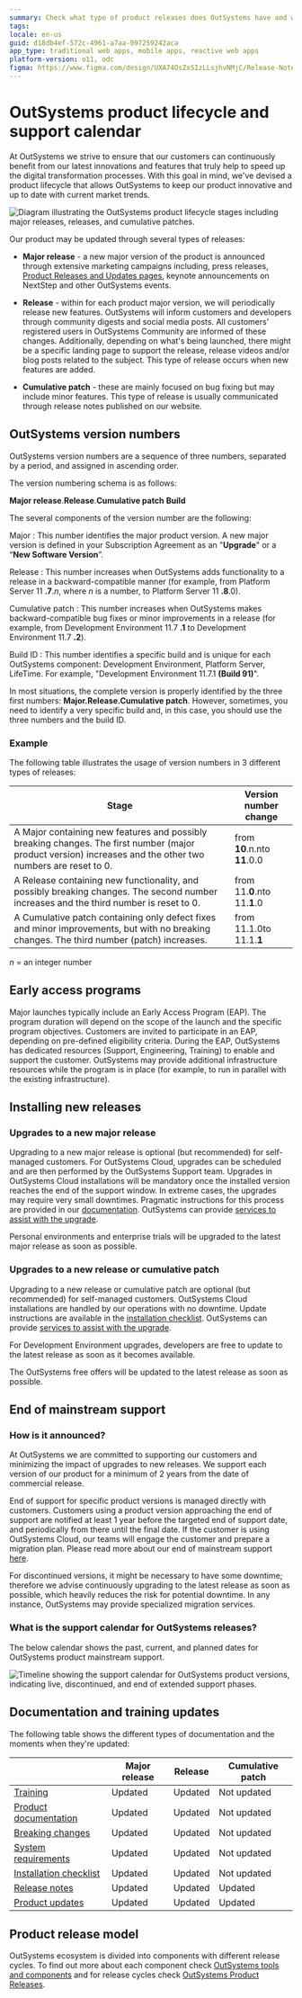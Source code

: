 ```yaml
---
summary: Check what type of product releases does OutSystems have and what you can expect from each one. Details about how OutSystems versions are numbered.
tags: 
locale: en-us
guid: d18db4ef-572c-4961-a7aa-097259242aca
app_type: traditional web apps, mobile apps, reactive web apps
platform-version: o11, odc
figma: https://www.figma.com/design/UXA74OsZxSIzLLsjhvNMjC/Release-Notes?node-id=1146-17&node-type=canvas&t=Z7o6IyzcmwbSVvBD-0
---
```


# OutSystems product lifecycle and support calendar

At OutSystems we strive to ensure that our customers can continuously benefit from our latest innovations and features that truly help to speed up the digital transformation processes. With this goal in mind, we've devised a product lifecycle that allows OutSystems to keep our product innovative and up to date with current market trends.

![Diagram illustrating the OutSystems product lifecycle stages including major releases, releases, and cumulative patches.](images/product-lifecycle-diag.png "OutSystems Product Lifecycle Diagram")

Our product may be updated through several types of releases:

* **Major release** - a new major version of the product is announced through extensive marketing campaigns including, press releases, [Product Releases and Updates pages](https://www.outsystems.com/product-updates/), keynote announcements on NextStep and other OutSystems events.

* **Release** -  within for each product major version, we will periodically release new features. OutSystems will inform customers and developers through community digests and social media posts. All customers’ registered users in OutSystems Community are informed of these changes. Additionally, depending on what's being launched, there might be a specific landing page to support the release, release videos and/or blog posts related to the subject. This type of release occurs when new features are added.

* **Cumulative patch** - these are mainly focused on bug fixing but may include minor features. This type of release is usually communicated through release notes published on our website.

## OutSystems version numbers

OutSystems version numbers are a sequence of three numbers, separated by a period, and assigned in ascending order.

The version numbering schema is as follows:

**Major release**.**Release**.**Cumulative patch** **Build**

The several components of the version number are the following:

Major
:   This number identifies the major product version. A new major version is defined in your Subscription Agreement as an "**Upgrade**" or a “**New Software Version**”.

Release
:   This number increases when OutSystems adds functionality to a release in a backward-compatible manner (for example, from Platform Server 11 **.7**.*n*, where *n* is a number, to Platform Server 11 **.8**.0).

Cumulative patch
:   This number increases when OutSystems makes backward-compatible bug fixes or minor improvements in a release (for example, from Development Environment 11.7 **.1** to Development Environment 11.7 **.2**).

Build ID
:   This number identifies a specific build and is unique for each OutSystems component: Development Environment, Platform Server, LifeTime. For example, "Development Environment 11.7.1 **(Build 91)**".

In most situations, the complete version is properly identified by the three first numbers: **Major.Release.Cumulative patch**. However, sometimes, you need to identify a very specific build and, in this case, you should use the three numbers and the build ID.

### Example

The following table illustrates the usage of version numbers in 3 different types of releases:

| Stage | Version number change |
|---|---|
| A Major containing new features and possibly breaking changes. The first number (major product version) increases and the other two numbers are reset to 0. | from **10**.n.nto **11**.0.0 |
| A Release containing new functionality, and possibly breaking changes. The second number increases and the third number is reset to 0. | from 11.**0**.nto 11.**1**.0 |
| A Cumulative patch containing only defect fixes and minor improvements, but with no breaking changes. The third number (patch) increases. | from 11.1.0to 11.1.**1**  |

*n* = an integer number

## Early access programs

Major launches typically include an Early Access Program (EAP). The program duration will depend on the scope of the launch and the specific program objectives. Customers are invited to participate in an EAP, depending on pre-defined eligibility criteria. During the EAP, OutSystems has dedicated resources (Support, Engineering, Training) to enable and support the customer. OutSystems may provide additional infrastructure resources while the program is in place (for example, to run in parallel with the existing infrastructure).

## Installing new releases

### Upgrades to a new major release

Upgrading to a new major release is optional (but recommended) for self-managed customers. For OutSystems Cloud, upgrades can be scheduled and are then performed by the OutSystems Support team. Upgrades in OutSystems Cloud installations will be mandatory once the installed version reaches the end of the support window. In extreme cases, the upgrades may require very small downtimes. Pragmatic instructions for this process are provided in our [documentation](https://success.outsystems.com/Support/Enterprise_Customers/Upgrading/01_Upgrade_OutSystems_Platform). OutSystems can provide [services to assist with the upgrade](https://www.outsystems.com/evaluation-guide/professional-services).

Personal environments and enterprise trials will be upgraded to the latest major release as soon as possible.

### Upgrades to a new release or cumulative patch

Upgrading to a new release or cumulative patch are optional (but recommended) for self-managed customers. OutSystems Cloud installations are handled by our operations with no downtime. Update instructions are available in the [installation checklist](https://www.outsystems.com/Downloads/search/). OutSystems can provide [services to assist with the upgrade](https://www.outsystems.com/evaluation-guide/professional-services).

For Development Environment upgrades, developers are free to update to the latest release as soon as it becomes available.

The OutSystems free offers will be updated to the latest release as soon as possible.

## End of mainstream support

### How is it announced?

At OutSystems we are committed to supporting our customers and minimizing the impact of upgrades to new releases. We support each version of our product for a minimum of 2 years from the date of commercial release.

End of support for specific product versions is managed directly with customers. Customers using a product version approaching the end of support are notified at least 1 year before the targeted end of support date, and periodically from there until the final date. If the customer is using OutSystems Cloud, our teams will engage the customer and prepare a migration plan. Please read more about our end of mainstream support [here](https://www.outsystems.com/legal/success/support-terms-and-service-level-agreements-sla-of-the-outsystems-software/#end-of-support-for-older-software-versions).

For discontinued versions, it might be necessary to have some downtime; therefore we advise continuously upgrading to the latest release as soon as possible, which heavily reduces the risk for potential downtime. In any instance, OutSystems may provide specialized migration services.

### What is the support calendar for OutSystems releases? 

The below calendar shows the past, current, and planned dates for OutSystems product mainstream support.

![Timeline showing the support calendar for OutSystems product versions, indicating live, discontinued, and end of extended support phases.](images/support-calendar-diag.png "OutSystems Support Calendar")

## Documentation and training updates

The following table shows the different types of documentation and the moments when they're updated:

| | Major release | Release | Cumulative patch |
|---|---|---|---|
| [Training](https://www.outsystems.com/learn) | Updated | Updated | Not updated |
| [Product documentation](https://success.outsystems.com/Documentation) | Updated | Updated | Not updated |
| [Breaking changes](https://success.outsystems.com/Support/Archive/11/OutSystems_Platform_side_effects_and_breaking_changes) | Updated | Updated | Not updated |
| [System requirements](https://success.outsystems.com/Documentation/11/Setting_Up_OutSystems/OutSystems_system_requirements) | Updated | Updated | Not updated |
| [Installation checklist](https://www.outsystems.com/Downloads/search/) | Updated | Updated | Not updated |
| [Release notes](https://success.outsystems.com/Support/Release_Notes) | Updated | Updated | Updated |
| [Product updates](https://www.outsystems.com/product-updates/) | Updated | Updated | Updated |

## Product release model

OutSystems ecosystem is divided into components with different release cycles. To find out more about each component check [OutSystems tools and components](https://www.outsystems.com/evaluation-guide/development-and-management-tools) and for release cycles check [OutSystems Product Releases](https://success.outsystems.com/Support/Enterprise_Customers/Upgrading/OutSystems_Release_Cycle).
